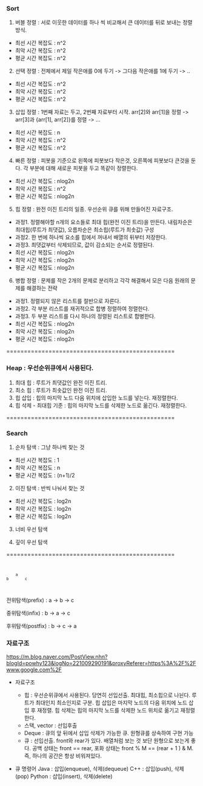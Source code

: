 ### Sort
1) 버블 정렬 : 서로 이웃한 데이터를 하나 씩 비교해서 큰 데이터를 뒤로 보내는 정렬 방식.
  * 최선 시간 복잡도 : n^2
  * 최악 시간 복잡도 : n^2
  * 평균 시간 복잡도 : n^2

2) 선택 정렬 : 전체에서 제일 작은애를 0에 두기 -> 그다음 작은애를 1에 두기 -> ..
  * 최선 시간 복잡도 : n^2
  * 최악 시간 복잡도 : n^2
  * 평균 시간 복잡도 : n^2

3) 삽입 정렬 : 1번째 자료는 두고, 2번째 자료부터 시작. arr[2]와 arr[1]을 정렬 -> arr[3]과 {arr[1], arr[2]}를 정렬 -> ...
  * 최선 시간 복잡도 : n
  * 최악 시간 복잡도 : n^2
  * 평균 시간 복잡도 : n^2

4) 빠른 정렬 : 피봇을 기준으로 왼쪽에 피봇보다 작은것, 오른쪽에 피봇보다 큰것을 둔다. 각 부분에 대해 새로운 피봇을 두고 똑같이 정렬한다.
  * 최선 시간 복잡도 : nlog2n
  * 최악 시간 복잡도 : n^2
  * 평균 시간 복잡도 : nlog2n

5) 힙 정렬 : 완전 이진 트리의 일종. 우선순위 큐를 위해 만들어진 자료구조.
  * 과정1. 정렬해야할 n개의 요소들로 최대 힙(완전 이진 트리)을 만든다. 내림차순은 최대힙(루트가 최댓값), 오름차순은 최소힙(루트가 최솟값) 구성
  * 과정2. 한 번에 하나씩 요소를 힙에서 꺼내서 배열의 뒤부터 저장한다.
  * 과정3. 최댓값부터 삭제되므로, 값이 감소되는 순서로 정렬된다.
  * 최선 시간 복잡도 : nlog2n
  * 최악 시간 복잡도 : nlog2n
  * 평균 시간 복잡도 : nlog2n

6) 병합 정렬 : 문제를 작은 2개의 문제로 분리하고 각각 해결해서 모은 다음 원래의 문제를 해결하는 전략
  * 과정1. 정렬되지 않은 리스트를 절반으로 자른다.
  * 과정2. 각 부분 리스트를 재귀적으로 합병 정렬하여 정렬한다.
  * 과정3. 두 부분 리스트를 다시 하나의 정렬된 리스트로 합병한다.
  * 최선 시간 복잡도 : nlog2n
  * 최악 시간 복잡도 : nlog2n
  * 평균 시간 복잡도 : nlog2n

================================================

### Heap : 우선순위큐에서 사용된다.
1) 최대 힙 : 루트가 최댓값인 완전 이진 트리.
2) 최소 힙 : 루트가 최솟값인 완전 이진 트리.
3) 힙 삽입 : 힙의 마지막 노드 다음 위치에 삽입한 노드를 넣는다. 재정렬한다.
4) 힙 삭제 - 최대힙 기준 : 힙의 마지막 노드를 삭제한 노드로 옮긴다. 재정렬한다.

================================================

### Search
1) 순차 탐색 : 그냥 하나씩 찾는 것
  * 최선 시간 복잡도 : 1
  * 최악 시간 복잡도 : n
  * 평균 시간 복잡도 : (n+1)/2

2) 이진 탐색 : 반씩 나눠서 찾는 것
  * 최선 시간 복잡도 : log2n
  * 최악 시간 복잡도 : log2n
  * 평균 시간 복잡도 : log2n

3) 너비 우선 탐색

4) 깊이 우선 탐색

================================================
<code>

		a
	b		c

</code>

전위탐색(prefix) : a -> b -> c

중위탐색(infix) : b -> a -> c

후위탐색(postfix) : b -> c -> a


### 자료구조
https://m.blog.naver.com/PostView.nhn?blogId=powhy123&logNo=221009290191&proxyReferer=https%3A%2F%2Fwww.google.com%2F

- 자료구조
	+ 힙 : 우선순위큐에서 사용된다. 당연히 선입선출. 최대힙, 최소힙으로 나뉜다. 루트가 최대인지 최소인지로 구분. 힙 삽입은 마지막 노드의 다음 위치에 노드 삽입 후 재정렬. 힙 삭제는 힙의 마지막 노드를 삭제한 노드 위치로 옮기고 재정렬한다.
	+ 스택, vector : 선입후출
	+ Deque : 큐의 앞 뒤에서 삽입 삭제가 가능한 큐. 원형큐를 상속하여 구현 가능
	+ 큐 : 선입선출. front와 rear가 있다. 배열처럼 보는 것 보단 원형으로 보는게 좋다. 공백 상태는 front == rear, 포화 상태는 front % M == (rear + 1 ) & M. 즉, 하나의 공간은 항상 비워져있다.

- 큐 명령어
Java : 삽입(enqueue), 삭제(dequeue)
C++ : 삽입(push), 삭제(pop)
Python : 삽입(insert), 삭제(delete)





